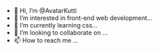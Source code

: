 - 👋 Hi, I’m @AvatarKutti
- 👀 I’m interested in front-end web development...
- 🌱 I’m currently learning css...
- 💞️ I’m looking to collaborate on ...
- 📫 How to reach me ...

<!---
AvatarKutti/AvatarKutti is a ✨ special ✨ repository because its `README.md` (this file) appears on your GitHub profile.
You can click the Preview link to take a look at your changes.
--->
